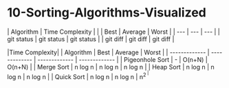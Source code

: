 # 10-Sorting-Algorithms-Visualized


| Algorithm | Time Complexity |
|           | Best | Average | Worst |
| --- | --- | --- |
| git status   | git status     | git status    |
| git diff     | git diff       | git diff      |

|<td colspan=4>Time Complexity|
| Algorithm | Best | Average  | Worst |
| ------------- | ------------- | ------------- | ------------- |
| Pigeonhole Sort  | -  | O(n+N)  | O(n+N)  |
| Merge Sort  | n log n  | n log n  | n log n  |
| Heap Sort  | n log n  | n log n  | n log n  |
| Quick Sort  | n log n  | n log n  | n<sup>2<sup>  |
